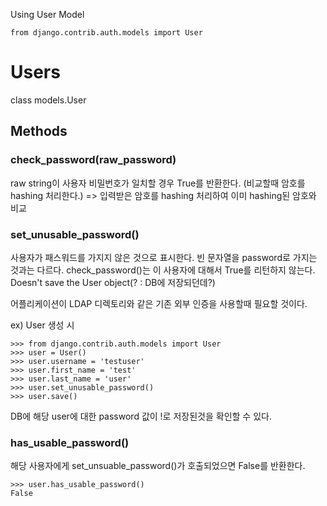 Using User Model 

```
from django.contrib.auth.models import User 
```

# Users

class models.User

## Methods

### check_password(raw_password)

raw string이 사용자 비밀번호가 일치할 경우 True를 반환한다. (비교할때 암호를 hashing 처리한다.)
=> 입력받은 암호를 hashing 처리하여 이미 hashing된 암호와 비교

### set_unusable_password()

사용자가 패스워드를 가지지 않은 것으로 표시한다. 빈 문자열을 password로 가지는 것과는 다르다. check_password()는 이 사용자에 대해서 True를 리턴하지 않는다.  Doesn't save the User object(? : DB에 저장되던데?)

어플리케이션이 LDAP 디렉토리와 같은 기존 외부 인증을 사용할때 필요할 것이다.

ex) 
User 생성 시 

```
>>> from django.contrib.auth.models import User
>>> user = User()
>>> user.username = 'testuser'
>>> user.first_name = 'test'
>>> user.last_name = 'user'
>>> user.set_unusable_password()
>>> user.save()
```
DB에 해당 user에 대한 password 값이 !로 저장된것을 확인할 수 있다.

### has_usable_password()

해당 사용자에게 set_unsuable_password()가 호출되었으면 False를 반환한다. 

```
>>> user.has_usable_password()
False
```

